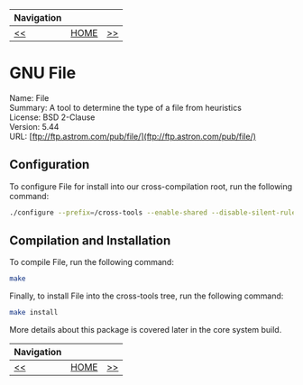 | Navigation |||
| --- | --- | ---: |
| [<<](./ZLib.md) | [HOME](../README.md) | [>>](./LinuxHeaders.md) |

# GNU File

Name: File<br />
Summary: A tool to determine the type of a file from heuristics<br />
License: BSD 2-Clause<br />
Version: 5.44<br />
URL: [ftp://ftp.astrom.com/pub/file/](ftp://ftp.astron.com/pub/file/)<br />

## Configuration

To configure File for install into our cross-compilation root, run the following command:

```bash
./configure --prefix=/cross-tools --enable-shared --disable-silent-rules
```

## Compilation and Installation

To compile File, run the following command:

```bash
make
```

Finally, to install File into the cross-tools tree, run the following command:

```bash
make install
```

More details about this package is covered later in the core system build.

| Navigation |||
| --- | --- | ---: |
| [<<](./ZLib.md) | [HOME](../README.md) | [>>](./LinuxHeaders.md) |

